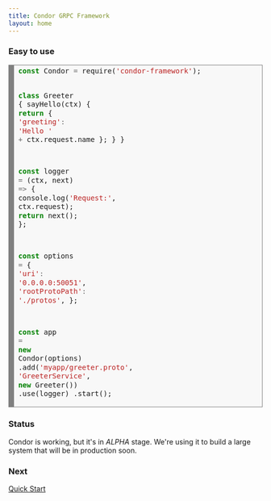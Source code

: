 ```yaml
---
title: Condor GRPC Framework
layout: home
---
```


### Easy to use

<!-- HTML generated using hilite.me --><div style="background: #f8f8f8; overflow:auto;width:auto;border:solid gray;border-width:.1em .1em .1em .8em;padding:.2em .6em;"><pre style="margin: 0; line-height: 125%"><span style="color: #008000; font-weight: bold">const</span> Condor <span style="color: #666666">=</span> require(<span style="color: #BA2121">&#39;condor-framework&#39;</span>);

<span style="color: #008000; font-weight: bold">class</span> Greeter {
  sayHello(ctx) {
    <span style="color: #008000; font-weight: bold">return</span> { <span style="color: #BA2121">&#39;greeting&#39;</span><span style="color: #666666">:</span> <span style="color: #BA2121">&#39;Hello &#39;</span> <span style="color: #666666">+</span> ctx.request.name };
  }
}

<span style="color: #008000; font-weight: bold">const</span> logger <span style="color: #666666">=</span> (ctx, next) <span style="color: #666666">=&gt;</span> {
  console.log(<span style="color: #BA2121">&#39;Request:&#39;</span>, ctx.request);
  <span style="color: #008000; font-weight: bold">return</span> next();
};

<span style="color: #008000; font-weight: bold">const</span> options <span style="color: #666666">=</span> {
  <span style="color: #BA2121">&#39;uri&#39;</span><span style="color: #666666">:</span> <span style="color: #BA2121">&#39;0.0.0.0:50051&#39;</span>,
  <span style="color: #BA2121">&#39;rootProtoPath&#39;</span><span style="color: #666666">:</span> <span style="color: #BA2121">&#39;./protos&#39;</span>,
};

<span style="color: #008000; font-weight: bold">const</span> app <span style="color: #666666">=</span> <span style="color: #008000; font-weight: bold">new</span> Condor(options)
  .add(<span style="color: #BA2121">&#39;myapp/greeter.proto&#39;</span>, <span style="color: #BA2121">&#39;GreeterService&#39;</span>, <span style="color: #008000; font-weight: bold">new</span> Greeter())
  .use(logger)
  .start();
</pre></div>


### Status

Condor is working, but it's in *ALPHA* stage. We're using it to build a large system that will be in production soon.

### Next

[Quick Start](quick-start)
